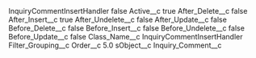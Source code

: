 <?xml version="1.0" encoding="UTF-8"?>
<CustomMetadata xmlns="http://soap.sforce.com/2006/04/metadata" xmlns:xsi="http://www.w3.org/2001/XMLSchema-instance" xmlns:xsd="http://www.w3.org/2001/XMLSchema">
    <label>InquiryCommentInsertHandler</label>
    <protected>false</protected>
    <values>
        <field>Active__c</field>
        <value xsi:type="xsd:boolean">true</value>
    </values>
    <values>
        <field>After_Delete__c</field>
        <value xsi:type="xsd:boolean">false</value>
    </values>
    <values>
        <field>After_Insert__c</field>
        <value xsi:type="xsd:boolean">true</value>
    </values>
    <values>
        <field>After_Undelete__c</field>
        <value xsi:type="xsd:boolean">false</value>
    </values>
    <values>
        <field>After_Update__c</field>
        <value xsi:type="xsd:boolean">false</value>
    </values>
    <values>
        <field>Before_Delete__c</field>
        <value xsi:type="xsd:boolean">false</value>
    </values>
    <values>
        <field>Before_Insert__c</field>
        <value xsi:type="xsd:boolean">false</value>
    </values>
    <values>
        <field>Before_Undelete__c</field>
        <value xsi:type="xsd:boolean">false</value>
    </values>
    <values>
        <field>Before_Update__c</field>
        <value xsi:type="xsd:boolean">false</value>
    </values>
    <values>
        <field>Class_Name__c</field>
        <value xsi:type="xsd:string">InquiryCommentInsertHandler</value>
    </values>
    <values>
        <field>Filter_Grouping__c</field>
        <value xsi:nil="true"/>
    </values>
    <values>
        <field>Order__c</field>
        <value xsi:type="xsd:double">5.0</value>
    </values>
    <values>
        <field>sObject__c</field>
        <value xsi:type="xsd:string">Inquiry_Comment__c</value>
    </values>
</CustomMetadata>
